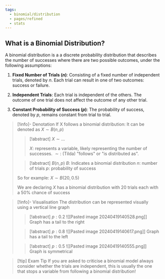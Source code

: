 ```yaml
---
tags:
  - binomial/distribution
  - pages/refined
  - stats
---
```


## What is a Binomial Distribution?

A binomial distribution is a a discrete probability distribution that describes the number of successes where there are two possible outcomes, under the following assumptions:

1. **Fixed Number of Trials ($n$)**: Consisting of a fixed number of independent trials, denoted by $n$. Each trial can result in one of two outcomes: success or failure.
    
2. **Independent Trials**: Each trial is independent of the others. The outcome of one trial does not affect the outcome of any other trial.
    
3. **Constant Probability of Success ($p$)**: The probability of success, denoted by $p$, remains constant from trial to trial.

> [!info]- Denotation
> If X follows a binomial distribution:
> It can be denoted as $X \sim B(n,p)$
> > [!abstract] $X \sim \dots$
> >
> > $X:$ represents a variable, likely representing the number of successes.
> > $\sim:$ (Tilda) "follows" or "is distributed as".
> 
> > [!abstract] $B(n,p)$
> > $B :$ Indicates a binomial distribution
> > $n :$ number of trials
> > $p :$ probability of success
> 
> 
> So for example: $X \sim B(20,0.5)$
> 
> We are declaring $X$ has a binomial distribution with 20 trials each with a 50% chance of success

> [!info]- Visualisation 
The distribution can be represented visually using a vertical line graph
>
> > [!abstract] $p: 0.2$ 
> > ![[Pasted image 20240419140528.png]]
> > Graph has a tail to the right
>
> > [!abstract] $p: 0.8$ 
> >  ![[Pasted image 20240419140617.png]]
> > Graph has a tail to the left
>
> > [!abstract] $p: 0.5$ 
> > ![[Pasted image 20240419140555.png]]
> > Graph is symmetrical

> [!tip] Exam Tip
> If you are asked to criticise a binomial model always consider whether the trials are independent, this is usually the one that stops a variable from following a binomial distribution!
